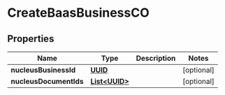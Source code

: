 
# CreateBaasBusinessCO

## Properties
Name | Type | Description | Notes
------------ | ------------- | ------------- | -------------
**nucleusBusinessId** | [**UUID**](UUID.md) |  |  [optional]
**nucleusDocumentIds** | [**List&lt;UUID&gt;**](UUID.md) |  |  [optional]



